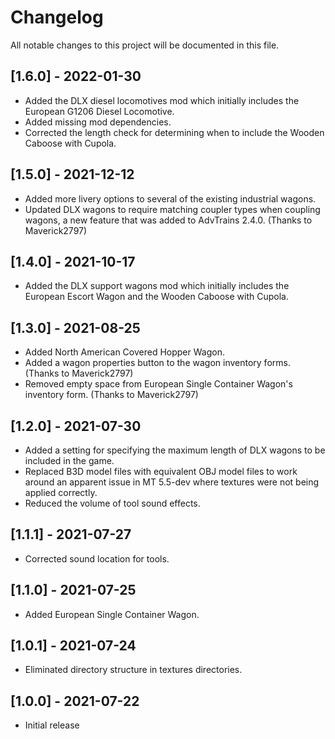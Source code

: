 # Changelog

All notable changes to this project will be documented in this file.

## [1.6.0] - 2022-01-30
 - Added the DLX diesel locomotives mod which initially includes the European G1206 Diesel Locomotive.
 - Added missing mod dependencies.
 - Corrected the length check for determining when to include the Wooden Caboose with Cupola.
## [1.5.0] - 2021-12-12
 - Added more livery options to several of the existing industrial wagons.
 - Updated DLX wagons to require matching coupler types when coupling wagons, a new feature that was added to AdvTrains 2.4.0.  (Thanks to Maverick2797)

## [1.4.0] - 2021-10-17
 - Added the DLX support wagons mod which initially includes the European Escort Wagon and the Wooden Caboose with Cupola.

## [1.3.0] - 2021-08-25
 - Added North American Covered Hopper Wagon.
 - Added a wagon properties button to the wagon inventory forms.  (Thanks to Maverick2797)
 - Removed empty space from European Single Container Wagon's inventory form.  (Thanks to Maverick2797)

## [1.2.0] - 2021-07-30

- Added a setting for specifying the maximum length of DLX wagons to be included in the game.
- Replaced B3D model files with equivalent OBJ model files to work around an apparent issue in MT 5.5-dev where textures were not being applied correctly.
- Reduced the volume of tool sound effects.

## [1.1.1] - 2021-07-27

- Corrected sound location for tools.

## [1.1.0] - 2021-07-25

- Added European Single Container Wagon.

## [1.0.1] - 2021-07-24

- Eliminated directory structure in textures directories.

## [1.0.0] - 2021-07-22

- Initial release
